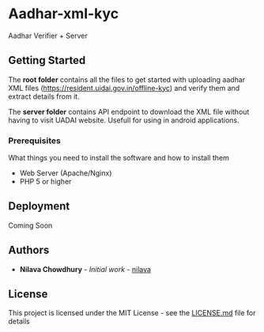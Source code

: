 # Aadhar-xml-kyc

Aadhar Verifier + Server 

## Getting Started

The **root folder** contains all the files to get started with uploading aadhar XML files (https://resident.uidai.gov.in/offline-kyc) 
and verify them and extract details from it.

The **server folder** contains API endpoint to download the XML file without having to visit UADAI website. Usefull for using in android applications.

### Prerequisites

What things you need to install the software and how to install them

* Web Server (Apache/Nginx)
* PHP 5 or higher


## Deployment

Coming Soon


## Authors

* **Nilava Chowdhury** - *Initial work* - [nilava](https://github.com/nilava)


## License

This project is licensed under the MIT License - see the [LICENSE.md](LICENSE.md) file for details

